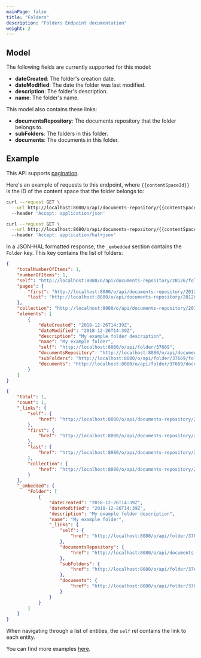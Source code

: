 ```yaml
---
mainPage: false
title: "Folders"
description: "Folders Endpoint documentation"
weight: 2
---
```


## Model

The following fields are currently supported for this model:

* **dateCreated**: The folder's creation date.
* **dateModified**: The date the folder was last modified.
* **description**: The folder's description.
* **name**: The folder's name.

This model also contains these links:

* **documentsRepository**: The documents repository that the folder belongs to.
* **subFolders**:  The folders in this folder.
* **documents**: The documents in this folder.

## Example

This API supports [pagination](/docs/general/pagination.html). 

Here's an example of requests to this endpoint, where `{{contentSpaceId}}` is the ID of the content space that the folder belongs to: 

```bash json
curl --request GET \
  --url http://localhost:8080/o/api/documents-repository/{{contentSpaceId}}/folder?page=1&per_page=1\
  --header 'Accept: application/json'
```
```bash hal
curl --request GET \
  --url http://localhost:8080/o/api/documents-repository/{{contentSpaceId}}/folder?page=1&per_page=1\
  --header 'Accept: application/hal+json'
```

In a JSON-HAL formatted response, the `_embedded` section contains the `Folder` key. This key contains the list of folders:

```json
{
    "totalNumberOfItems": 1,
    "numberOfItems": 1,
    "self": "http://localhost:8080/o/api/documents-repository/20126/folder?page=1&per_page=1",
    "pages": {
        "first": "http://localhost:8080/o/api/documents-repository/20126/folder?page=1&per_page=1",
        "last": "http://localhost:8080/o/api/documents-repository/20126/folder?page=1&per_page=1"
    },
    "collection": "http://localhost:8080/o/api/documents-repository/20126/folder",
    "elements": [
        {
            "dateCreated": "2018-12-26T14:39Z",
            "dateModified": "2018-12-26T14:39Z",
            "description": "My example folder description",
            "name": "My example folder",
            "self": "http://localhost:8080/o/api/folder/37669",
            "documentsRepository": "http://localhost:8080/o/api/documents-repository/20126",
            "subFolders": "http://localhost:8080/o/api/folder/37669/folder",
            "documents": "http://localhost:8080/o/api/folder/37669/document"
        }
    ]
}
```
```json hal
{
    "total": 1,
    "count": 1,
    "_links": {
        "self": {
            "href": "http://localhost:8080/o/api/documents-repository/20126/folder?page=1&per_page=1"
        },
        "first": {
            "href": "http://localhost:8080/o/api/documents-repository/20126/folder?page=1&per_page=1"
        },
        "last": {
            "href": "http://localhost:8080/o/api/documents-repository/20126/folder?page=1&per_page=1"
        },
        "collection": {
            "href": "http://localhost:8080/o/api/documents-repository/20126/folder"
        }
    },
    "_embedded": {
        "Folder": [
            {
                "dateCreated": "2018-12-26T14:39Z",
                "dateModified": "2018-12-26T14:39Z",
                "description": "My example folder description",
                "name": "My example folder",
                "_links": {
                    "self": {
                        "href": "http://localhost:8080/o/api/folder/37669"
                    },
                    "documentsRepository": {
                        "href": "http://localhost:8080/o/api/documents-repository/20126"
                    },
                    "subFolders": {
                        "href": "http://localhost:8080/o/api/folder/37669/folder"
                    },
                    "documents": {
                        "href": "http://localhost:8080/o/api/folder/37669/document"
                    }
                }
            }
        ]
    }
}
```

When navigating through a list of entities, the `self` rel contains the link to each entity. 

You can find more examples [here](/docs/content-space/documents-repository/folders/examples.html).
